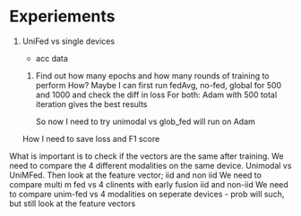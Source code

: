 # Experiements

1. UniFed vs single devices
    - acc data

    1. Find out how many epochs and how many rounds of training to perform
        How? Maybe I can first run fedAvg, no-fed, global for 500 and 1000 and check the diff in loss
            For both: Adam with 500 total iteration gives the best results

        So now I need to try unimodal vs glob_fed will run on Adam

    How I need to save loss and F1 score


What is important is to check if the vectors are the same after training.
We need to compare the 4 different modalities on the same device. Unimodal vs UniMFed. Then look at the feature vector; iid and non iid
We need to compare multi m fed vs 4 clinents with early fusion iid and non-iid
We need to compare unim-fed vs 4 modalities on seperate devices - prob will such, but still look at the feature vectors
